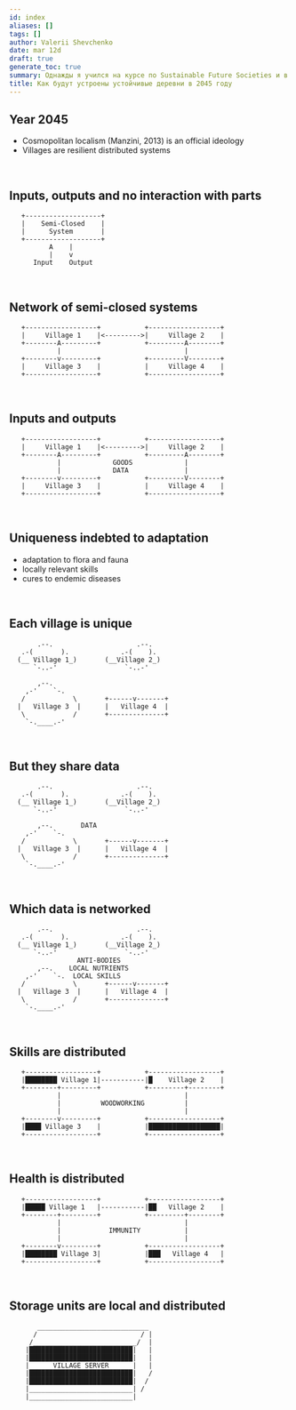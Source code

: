 ```yaml
---
id: index
aliases: []
tags: []
author: Valerii Shevchenko
date: mar 12d
draft: true
generate_toc: true
summary: Однажды я учился на курсе по Sustainable Future Societies и в довёл концепцию «космополитического локализма» Манзини до своего логического предела.
title: Как будут устроены устойчивые деревни в 2045 году
---
```


## Year 2045
- Cosmopolitan localism (Manzini, 2013) is an official ideology
- Villages are resilient distributed systems

<br>

## Inputs, outputs and no interaction with parts
       +-------------------+
       |    Semi-Closed    |
       |      System       |
       +-------------------+
              A    |
              |    v
          Input    Output

<br> 

## Network of semi-closed systems
       +------------------+           +------------------+
       |     Village 1    |<--------->|     Village 2    |
       +--------A---------+           +---------A--------+
                |                               |
       +--------v---------+           +---------V--------+
       |     Village 3    |           |     Village 4    |
       +------------------+           +------------------+

<br>

## Inputs and outputs
       +------------------+           +------------------+
       |     Village 1    |<--------->|     Village 2    |
       +--------A---------+           +---------A--------+
                |             GOODS             |
                |             DATA              |
       +--------v---------+           +---------V--------+
       |     Village 3    |           |     Village 4    |
       +------------------+           +------------------+

<br>

## Uniqueness indebted to adaptation
- adaptation to flora and fauna
- locally relevant skills
- cures to endemic diseases

<br>

## Each village is unique

           .--.                     .--.            
       .-(       ).             .-(    ).         
      (__ Village 1_)       (__Village 2_)      
          `-..-'                 `-..-'          

           ,--.       
        ,-'    `-.          
       /            \       +------v-------+           
      |   Village 3  |      |   Village 4  |          
       \            /       +--------------+          
        `-.____.-'        

<br>

## But they share data

           .--.                     .--.            
       .-(       ).             .-(    ).         
      (__ Village 1_)       (__Village 2_)      
          `-..-'                 `-..-'          

           ,--.       DATA             
        ,-'    `-.          
       /            \       +------v-------+           
      |   Village 3  |      |   Village 4  |          
       \            /       +--------------+          
        `-.____.-'        

<br>

## Which data is networked 

           .--.                     .--.            
       .-(       ).             .-(    ).         
      (__ Village 1_)       (__Village 2_)      
          `-..-'                 `-..-'          
                     ANTI-BODIES
           ,--.    LOCAL NUTRIENTS
        ,-'    `-.  LOCAL SKILLS          
       /            \       +------v-------+           
      |   Village 3  |      |   Village 4  |          
       \            /       +--------------+          
        `-.____.-'        

<br>

## Skills are distributed

       +------------------+           +------------------+
       |████████ Village 1|-----------|█    Village 2    |
       +--------+---------+           +---------+--------+
                |                               |
                |          WOODWORKING          |
                |                               |
       +--------v---------+           +------------------+
       |████ Village 3    |           |██████████████████|
       +------------------+           +------------------+

<br>

## Health is distributed
       +------------------+           +------------------+
       |█████ Village 1   |-----------|██   Village 2    |
       +--------+---------+           +---------+--------+
                |                               |
                |            IMMUNITY           |
                |                               |
       +--------v---------+           +------------------+
       |████████ Village 3|           |███   Village 4   |
       +------------------+           +------------------+

<br>

## Storage units are local and distributed

           ____________________________
          /                          / |
         /__________________________/  |
        |██████████████████████████|   |
        |██████████████████████████|   |
        |      VILLAGE SERVER      |   |
        |██████████████████████████|   /
        |██████████████████████████|  /
        |__________________________| /
        |__________________________|

